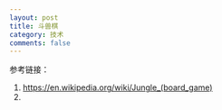 ```yaml
---
layout: post
title: 斗兽棋
category: 技术
comments: false
---
```

 



参考链接：
1. <https://en.wikipedia.org/wiki/Jungle_(board_game)>
2. 
	
	
	
	
	
	